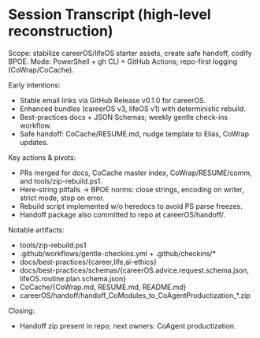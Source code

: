 # Session Transcript (high-level reconstruction)

Scope: stabilize careerOS/lifeOS starter assets, create safe handoff, codify BPOE.
Mode: PowerShell + gh CLI + GitHub Actions; repo-first logging (CoWrap/CoCache).

Early intentions:
- Stable email links via GitHub Release v0.1.0 for careerOS.
- Enhanced bundles (careerOS v3, lifeOS v1) with deterministic rebuild.
- Best-practices docs + JSON Schemas; weekly gentle check-ins workflow.
- Safe handoff: CoCache/RESUME.md, nudge template to Elias, CoWrap updates.

Key actions & pivots:
- PRs merged for docs, CoCache master index, CoWrap/RESUME/comm, and tools/zip-rebuild.ps1.
- Here-string pitfalls → BPOE norms: close strings, encoding on writer, strict mode, stop on error.
- Rebuild script implemented w/o heredocs to avoid PS parse freezes.
- Handoff package also committed to repo at careerOS/handoff/.

Notable artifacts:
- tools/zip-rebuild.ps1
- .github/workflows/gentle-checkins.yml + .github/checkins/*
- docs/best-practices/{career,life,ai-ethics}
- docs/best-practices/schemas/{careerOS.advice.request.schema.json, lifeOS.routine.plan.schema.json}
- CoCache/{CoWrap.md, RESUME.md, README.md}
- careerOS/handoff/handoff_CoModules_to_CoAgentProductization_*.zip

Closing:
- Handoff zip present in repo; next owners: CoAgent productization.


